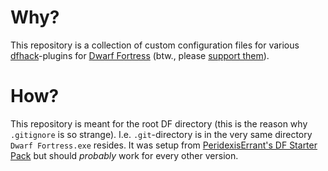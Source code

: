 # Why?

This repository is a collection of custom configuration files
for various [dfhack](https://github.com/DFHack/dfhack/releases)-plugins
for
[Dwarf Fortress](http://www.bay12games.com/dwarves/)
(btw., please [support them](https://www.patreon.com/bay12games)).

# How?

This repository is meant for the root DF directory
(this is the reason why `.gitignore` is so strange).
I.e. `.git`-directory is in the very same directory `Dwarf Fortress.exe` resides.
It was setup from
[PeridexisErrant's DF Starter Pack](http://www.bay12forums.com/smf/index.php?topic=126076.0)
but should *probably* work for every other version.